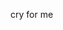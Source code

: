 <!--
title:      Cry For Me
artist:     HUNNY
year:       2014
album:      Pain / Ache / Loving
-->

cry for me